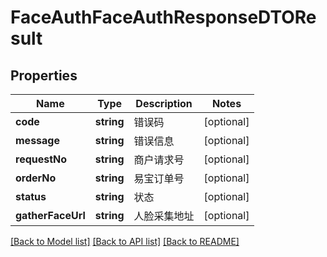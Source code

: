 # FaceAuthFaceAuthResponseDTOResult

## Properties
Name | Type | Description | Notes
------------ | ------------- | ------------- | -------------
**code** | **string** | 错误码 | [optional] 
**message** | **string** | 错误信息 | [optional] 
**requestNo** | **string** | 商户请求号 | [optional] 
**orderNo** | **string** | 易宝订单号 | [optional] 
**status** | **string** | 状态 | [optional] 
**gatherFaceUrl** | **string** | 人脸采集地址 | [optional] 

[[Back to Model list]](../README.md#documentation-for-models) [[Back to API list]](../README.md#documentation-for-api-endpoints) [[Back to README]](../README.md)


